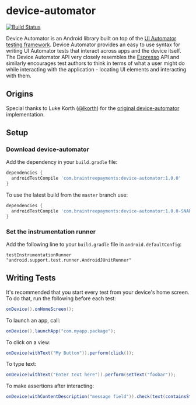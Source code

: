 # device-automator

 [![Build Status](https://travis-ci.org/lkorth/device-automator.svg?branch=master)](https://travis-ci.org/lkorth/device-automator)

Device Automator is an Android library built on top of the [UI Automator testing
framework](http://developer.android.com/training/testing/ui-testing/uiautomator-testing.html).
Device Automator provides an easy to use syntax for writing UI Automator tests that interact across
apps and the device itself. The Device Automator API very closely resembles the
[Espresso](https://google.github.io/android-testing-support-library/docs/espresso/basics/index.html)
API and similarly encourages test authors to think in terms of what a user might do while
interacting with the application - locating UI elements and interacting with them.


## Origins

Special thanks to Luke Korth ([@lkorth](https://github.com/lkorth)) for the [original device-automator](https://github.com/lkorth/device-automator) implementation.

## Setup

### Download device-automator

Add the dependency in your `build.gradle` file:

```groovy
dependencies {
  androidTestCompile 'com.braintreepayments:device-automator:1.0.0'
}
```

To use the latest build from the `master` branch use:

```groovy
dependencies {
  androidTestCompile 'com.braintreepayments:device-automator:1.0.0-SNAPSHOT'
}
```

### Set the instrumentation runner

Add the following line to your `build.gradle` file in `android.defaultConfig`:

```
testInstrumentationRunner "android.support.test.runner.AndroidJUnitRunner"
```

## Writing Tests

It's recommended that you start every test from your device's home screen. To do that, run the
following before each test:

```java
onDevice().onHomeScreen();
```

To launch an app, call:

```java
onDevice().launchApp("com.myapp.package");
```

To click on a view:

```java
onDevice(withText("My Button")).perform(click());
```

To type text:

```java
onDevice(withText("Enter text here")).perform(setText("foobar"));
```

To make assertions after interacting:

```java
onDevice(withContentDescription("message field")).check(text(containsString("my message")));
```
